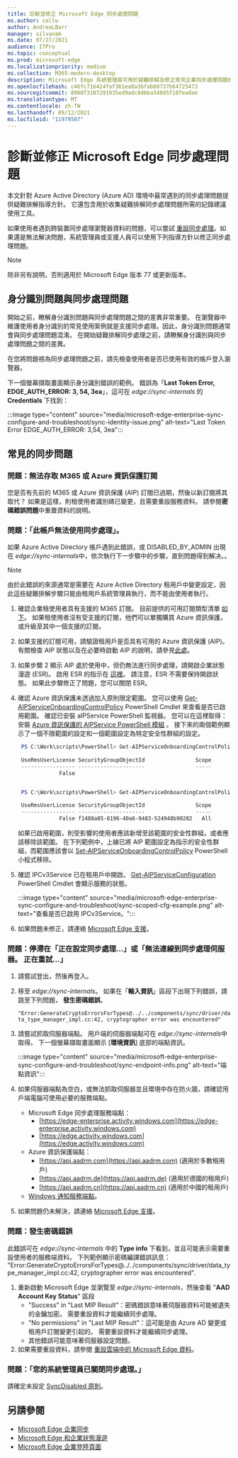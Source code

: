 ```yaml
---
title: 診斷並修正 Microsoft Edge 同步處理問題
ms.author: collw
author: AndreaLBarr
manager: silvanam
ms.date: 07/27/2021
audience: ITPro
ms.topic: conceptual
ms.prod: microsoft-edge
ms.localizationpriority: medium
ms.collection: M365-modern-desktop
description: Microsoft Edge 系統管理員可用於疑難排解及修正常見企業同步處理問題的指導方針和工具
ms.openlocfilehash: c46fc716424faf361ea0a3bfab68737b64725473
ms.sourcegitcommit: 8968f3107291935ed9adc84bba348d5f187eadae
ms.translationtype: MT
ms.contentlocale: zh-TW
ms.lasthandoff: 09/12/2021
ms.locfileid: "11979507"
---
```

# <a name="diagnose-and-fix-microsoft-edge-sync-issues"></a>診斷並修正 Microsoft Edge 同步處理問題

本文針對 Azure Active Directory (Azure AD) 環境中最常遇到的同步處理問題提供疑難排解指導方針。 它還包含用於收集疑難排解同步處理問題所需的記錄建議使用工具。

如果使用者遇到跨裝置同步處理瀏覽器資料的問題，可以嘗試 [重設同步處理](edge-learnmore-reset-data-in-cloud.md)。如果還是無法解決問題，系統管理員或支援人員可以使用下列指導方針以修正同步處理問題。

> [!NOTE]
> 除非另有說明，否則適用於 Microsoft Edge 版本 77 或更新版本。

## <a name="identity-issues-versus-sync-issues"></a>身分識別問題與同步處理問題

開始之前，瞭解身分識別問題與同步處理問題之間的差異非常重要。 在瀏覽器中維護使用者身分識別的常見使用案例就是支援同步處理。因此，身分識別問題通常會與同步處理問題混淆。 在開始疑難排解同步處理之前，請瞭解身分識別與同步處理問題之間的差異。

在您將問題視為同步處理問題之前，請先檢查使用者是否已使用有效的帳戶登入瀏覽器。

下一個螢幕擷取畫面顯示身分識別錯誤的範例。 錯誤為「**Last Token Error, EDGE_AUTH_ERROR: 3, 54, 3ea**」，這可在 *edge://sync-internals* 的 **Credentials** 下找到：

:::image type="content" source="media/microsoft-edge-enterprise-sync-configure-and-troubleshoot/sync-identity-issue.png" alt-text="Last Token Error EDGE_AUTH_ERROR: 3,54, 3ea":::

## <a name="common-sync-issues"></a>常見的同步問題

### <a name="issue-cant-access-m365-or-azure-information-protection-subscription"></a>問題：無法存取 M365 或 Azure 資訊保護訂閱

您是否有先前的 M365 或 Azure 資訊保護 (AIP) 訂閱已過期，然後以新訂閱將其取代？ 如果是這樣，則租使用者識別碼已變更，且需要重設服務資料。 請參閱**密碼錯誤問題**中重置資料的說明。

### <a name="issue-sync-is-not-available-for-this-account"></a>問題：「此帳戶無法使用同步處理」。

如果 Azure Active Directory 帳戶遇到此錯誤，或 DISABLED_BY_ADMIN 出現在 *edge://sync-internals*中，依次執行下一步驟中的步驟，直到問題得到解决。。

> [!NOTE]
> 由於此錯誤的來源通常是需要在 Azure Active Directory 租用戶中變更設定，因此這些疑難排解步驟只能由租用戶系統管理員執行，而不能由使用者執行。

1. 確認企業租使用者具有支援的 M365 訂閱。 目前提供的可用訂閱類型清單 [如下](/azure/information-protection/activate-office365)。 如果租使用者沒有受支援的訂閱，他們可以單獨購買 Azure 資訊保護，或升級至其中一個支援的訂閱。
2. 如果支援的訂閱可用，請驗證租用戶是否具有可用的 Azure 資訊保護 (AIP)。 有關檢查 AIP 狀態以及在必要時啟動 AIP 的說明，請參見[此處](/azure/information-protection/activate-office365)。
3. 如果步驟 2 顯示 AIP 處於使用中，但仍無法進行同步處理，請開啟企業狀態漫遊 (ESR)。 啟用 ESR 的指示在 [這裡](/azure/active-directory/devices/enterprise-state-roaming-enable)。 請注意，ESR 不需要保持開啟狀態。 如果此步驟修正了問題，您可以關閉 ESR。
4. 確認 Azure 資訊保護未透過加入原則限定範圍。 您可以使用 [Get-AIPServiceOnboardingControlPolicy](/powershell/module/aipservice/get-aipserviceonboardingcontrolpolicy?view=azureipps) PowerShell Cmdlet 來查看是否已啟用範圍。 確認已安裝 aIPService PowerShell 監視器。 您可以在這裡取得：安裝 [Azure 資訊保護的 AIPService PowerShell 模組](/azure/information-protection/install-powershell) 。 接下來的兩個範例顯示了一個不限範圍的設定和一個範圍設定為特定安全性群組的設定。

   ```powershell
    PS C:\Work\scripts\PowerShell> Get-AIPServiceOnboardingControlPolicy
 
    UseRmsUserLicense SecurityGroupObjectId                Scope
    ----------------- ---------------------                -----
                False 
   ```

   ```powershell

    PS C:\Work\scripts\PowerShell> Get-AIPServiceOnboardingControlPolicy
 
    UseRmsUserLicense SecurityGroupObjectId                Scope
    ----------------- ---------------------                -----
                False f1488a05-8196-40a6-9483-524948b90282   All
   ```

   如果已啟用範圍，則受影響的使用者應該新增至該範圍的安全性群組，或者應該移除該範圍。 在下列範例中，上線已將 AIP 範圍設定為指示的安全性群組，而範圍應該會以 [Set-AIPServiceOnboardingControlPolicy](/powershell/module/aipservice/set-aipserviceonboardingcontrolpolicy?view=azureipps) PowerShell 小程式移除。

5. 確認 IPCv3Service 已在租用戶中開啟。 [Get-AIPServiceConfiguration](/powershell/module/aipservice/get-aipserviceconfiguration?view=azureipps) PowerShell Cmdlet 會顯示服務的狀態。

   :::image type="content" source="media/microsoft-edge-enterprise-sync-configure-and-troubleshoot/sync-scoped-cfg-example.png" alt-text="查看是否已啟用 IPCv3Service。":::

6. 如果問題未修正，請連絡 [Microsoft Edge 支援](https://www.microsoftedgeinsider.com/support)。

### <a name="issue-stuck-at-setting-up-sync-or-couldnt-connect-to-the-sync-server-retrying"></a>問題：停滯在「正在設定同步處理...」或「無法連線到同步處理伺服器。 正在重試...」

1. 請嘗試登出，然後再登入。
2. 移至 *edge://sync-internals*。 如果在「**輸入資訊**」區段下出現下列錯誤，請跳至下列問題， **發生密碼錯誤**。

   `"Error:GenerateCryptoErrorsForTypes@../../components/sync/driver/data_type_manager_impl.cc:42, cryptographer error was encountered"`

3. 請嘗試抓取伺服器端點。 用戶端的伺服器端點可在 *edge://sync-internals*中取得。 下一個螢幕擷取畫面顯示 [**環境資訊**] 底部的端點資訊。

   :::image type="content" source="media/microsoft-edge-enterprise-sync-configure-and-troubleshoot/sync-endpoint-info.png" alt-text="端點資訊":::

4. 如果伺服器端點為空白，或無法抓取伺服器並且環境中存在防火牆，請確認用戶端電腦可使用必要的服務端點。

   - Microsoft Edge 同步處理服務端點：
     - [https://edge-enterprise.activity.windows.com](https://edge-enterprise.activity.windows.com)
     - [https://edge.activity.windows.com](https://edge.activity.windows.com)
    - Azure 資訊保護端點：
      - [https://api.aadrm.com](https://api.aadrm.com) (適用於多數租用戶)
      - [https://api.aadrm.de](https://api.aadrm.de) (適用於德國的租用戶)
      - [https://api.aadrm.cn](https://api.aadrm.cn) (適用於中國的租用戶)
   - [Windows 通知服務端點](/windows/uwp/design/shell/tiles-and-notifications/firewall-allowlist-config)。

5. 如果問題仍未解決，請連絡 [Microsoft Edge 支援](https://www.microsoftedgeinsider.com/support)。

### <a name="issue-cryptographer-error-encountered"></a>問題：發生密碼錯誤

此錯誤可在 *edge://sync-internals* 中的 **Type info** 下看到，並且可能表示需要重設使用者的服務端資料。 下列範例顯示密碼編譯錯誤訊息：
<br>"Error:GenerateCryptoErrorsForTypes@../../components/sync/driver/data_type_manager_impl.cc:42, cryptographer error was encountered".

1. 重新啟動 Microsoft Edge 並瀏覽至 *edge://sync-internals*，然後查看 "**AAD Account Key Status**" 區段
   - "Success" in "Last MIP Result"：密碼錯誤意味著伺服器資料可能被遺失的金鑰加密。 需要重設資料才能繼續同步處理。
   - "No permissions" in "Last MIP Result"：這可能是由 Azure AD 變更或租用戶訂閱變更引起的。 需要重設資料才能繼續同步處理。
   - 其他錯誤可能意味著伺服器設定問題。
2. 如果需要重設資料，請參閱 [重設雲端中的 Microsoft Edge 資料](edge-learnmore-reset-data-in-cloud.md)。

### <a name="issue-sync-has-been-turned-off-by-your-administrator"></a>問題：「您的系統管理員已關閉同步處理。」

請確定未設定 [SyncDisabled 原則](./microsoft-edge-policies.md#syncdisabled)。

## <a name="see-also"></a>另請參閱

- [Microsoft Edge 企業同步](microsoft-edge-enterprise-sync.md)
- [Microsoft Edge 和企業狀態漫遊](microsoft-edge-enterprise-state-roaming.md)
- [Microsoft Edge 企業登陸頁面](https://aka.ms/EdgeEnterprise)